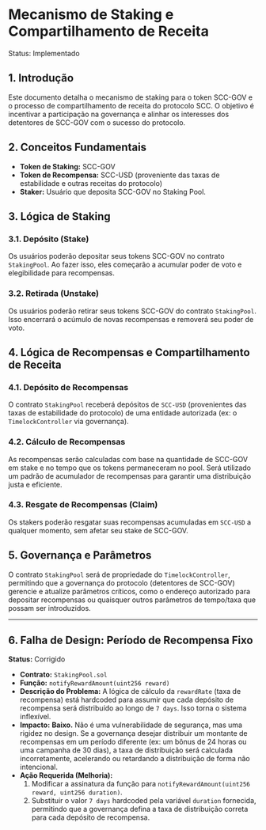 # Mecanismo de Staking e Compartilhamento de Receita

Status: Implementado

## 1. Introdução

Este documento detalha o mecanismo de staking para o token SCC-GOV e o processo de compartilhamento de receita do protocolo SCC. O objetivo é incentivar a participação na governança e alinhar os interesses dos detentores de SCC-GOV com o sucesso do protocolo.

## 2. Conceitos Fundamentais

- **Token de Staking:** SCC-GOV
- **Token de Recompensa:** SCC-USD (proveniente das taxas de estabilidade e outras receitas do protocolo)
- **Staker:** Usuário que deposita SCC-GOV no Staking Pool.

## 3. Lógica de Staking

### 3.1. Depósito (Stake)

Os usuários poderão depositar seus tokens SCC-GOV no contrato `StakingPool`. Ao fazer isso, eles começarão a acumular poder de voto e elegibilidade para recompensas.

### 3.2. Retirada (Unstake)

Os usuários poderão retirar seus tokens SCC-GOV do contrato `StakingPool`. Isso encerrará o acúmulo de novas recompensas e removerá seu poder de voto.

## 4. Lógica de Recompensas e Compartilhamento de Receita

### 4.1. Depósito de Recompensas

O contrato `StakingPool` receberá depósitos de `SCC-USD` (provenientes das taxas de estabilidade do protocolo) de uma entidade autorizada (ex: o `TimelockController` via governança).

### 4.2. Cálculo de Recompensas

As recompensas serão calculadas com base na quantidade de SCC-GOV em stake e no tempo que os tokens permaneceram no pool. Será utilizado um padrão de acumulador de recompensas para garantir uma distribuição justa e eficiente.

### 4.3. Resgate de Recompensas (Claim)

Os stakers poderão resgatar suas recompensas acumuladas em `SCC-USD` a qualquer momento, sem afetar seu stake de SCC-GOV.

## 5. Governança e Parâmetros

O contrato `StakingPool` será de propriedade do `TimelockController`, permitindo que a governança do protocolo (detentores de SCC-GOV) gerencie e atualize parâmetros críticos, como o endereço autorizado para depositar recompensas ou quaisquer outros parâmetros de tempo/taxa que possam ser introduzidos.

---

## 6. Falha de Design: Período de Recompensa Fixo

**Status:** Corrigido

-   **Contrato:** `StakingPool.sol`
-   **Função:** `notifyRewardAmount(uint256 reward)`
-   **Descrição do Problema:** A lógica de cálculo da `rewardRate` (taxa de recompensa) está hardcoded para assumir que cada depósito de recompensa será distribuído ao longo de `7 days`. Isso torna o sistema inflexível.
-   **Impacto:** **Baixo.** Não é uma vulnerabilidade de segurança, mas uma rigidez no design. Se a governança desejar distribuir um montante de recompensas em um período diferente (ex: um bônus de 24 horas ou uma campanha de 30 dias), a taxa de distribuição será calculada incorretamente, acelerando ou retardando a distribuição de forma não intencional.
-   **Ação Requerida (Melhoria):**
    1.  Modificar a assinatura da função para `notifyRewardAmount(uint256 reward, uint256 duration)`.
    2.  Substituir o valor `7 days` hardcoded pela variável `duration` fornecida, permitindo que a governança defina a taxa de distribuição correta para cada depósito de recompensa.
